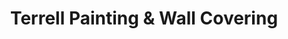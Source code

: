 ---
title: "Terrell Painting & Wall Covering"
url: /denton/terrell-painting-and-wall-covering/
shop: paint
---